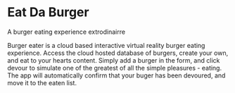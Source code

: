 # Eat Da Burger
A burger eating experience extrodinairre


Burger eater is a cloud based interactive virtual reality burger eating experience.  Access the cloud hosted
database of burgers, create your own, and eat to your hearts content.  Simply add a burger in the form, and click
devour to simulate one of the greatest of all the simple pleasures - eating.  The app will automatically confirm
that your buger has been devoured, and move it to the eaten list.


